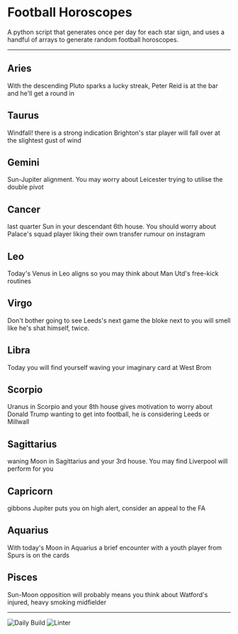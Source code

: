 # Football Horoscopes

A python script that generates once per day for each star sign, and uses a handful of arrays to generate random football horoscopes.

---

<!-- horoscopes_item starts -->
<h2>Aries</h2><p>With the descending Pluto sparks a lucky streak, Peter Reid is at the bar and he'll get a round in</p><h2>Taurus</h2><p>Windfall! there is a strong indication Brighton's star player will fall over at the slightest gust of wind</p><h2>Gemini</h2><p>Sun-Jupiter alignment. You may worry about Leicester trying to utilise the double pivot</p><h2>Cancer</h2><p>last quarter Sun in your descendant 6th house. You should worry about Palace's squad player liking their own transfer rumour on instagram</p><h2>Leo</h2><p>Today's Venus in Leo aligns so you may think about Man Utd's free-kick routines</p><h2>Virgo</h2><p>Don't bother going to see Leeds's next game the bloke next to you will smell like he's shat himself, twice.</p><h2>Libra</h2><p>Today you will find yourself waving your imaginary card at West Brom</p><h2>Scorpio</h2><p>Uranus in Scorpio and your 8th house gives motivation to worry about Donald Trump wanting to get into football, he is considering Leeds or Millwall</p><h2>Sagittarius</h2><p>waning Moon in Sagittarius and your 3rd house. You may find Liverpool will perform for you</p><h2>Capricorn</h2><p>gibbons Jupiter puts you on high alert, consider an appeal to the FA</p><h2>Aquarius</h2><p>With today's Moon in Aquarius a brief encounter with a youth player from Spurs is on the cards</p><h2>Pisces</h2><p>Sun-Moon opposition will probably means you think about Watford's injured, heavy smoking midfielder</p>
<!-- horoscopes_item ends -->

---

![Daily Build](https://github.com/MatBenfield/horofootball.thechels.uk/workflows/Daily%20Build/badge.svg) ![Linter](https://github.com/MatBenfield/horofootball.thechels.uk/workflows/Linter/badge.svg)
